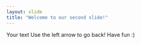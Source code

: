 ```yaml
---
layout: slide
title: "Welcome to our second slide!"
---
```

Your text
Use the left arrow to go back! Have fun :)
